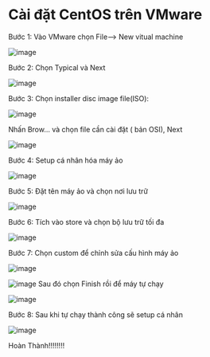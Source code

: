 # Cài đặt CentOS trên VMware

Bước 1: Vào VMware chọn File--> New vitual machine

![image](https://user-images.githubusercontent.com/111721629/187814362-390c0cca-25a2-4554-ba28-d3ddad6f6586.png)

Bước 2: Chọn Typical và Next

![image](https://user-images.githubusercontent.com/111721629/187814480-615053f2-3837-4873-a649-689a526fa6d4.png)

Bước 3: Chọn installer disc image file(ISO):

![image](https://user-images.githubusercontent.com/111721629/187814686-e065f8e0-e78e-4ee5-b9ca-f01bfcd5123b.png)

Nhấn Brow... và chọn file cần cài đặt ( bản OSI), Next

![image](https://user-images.githubusercontent.com/111721629/187814818-8530b079-d691-4932-bbf7-f3c153c25820.png)

Bước 4: Setup cá nhân hóa máy ảo

![image](https://user-images.githubusercontent.com/111721629/187815432-6d0959c8-8d8d-413f-ab79-fb9317af9a01.png)


Bước 5: Đặt tên máy ảo và chọn nơi lưu trữ 

![image](https://user-images.githubusercontent.com/111721629/187815830-6a3558e9-46ef-45b4-8a0c-2e1e416d482a.png)

Bước 6: Tích vào store và chọn bộ lưu trữ tối đa

![image](https://user-images.githubusercontent.com/111721629/187815942-d3bb375d-b576-4e3e-be79-4500e33ab60d.png)

Bước 7: Chọn custom để chỉnh sửa cấu hình máy ảo

![image](https://user-images.githubusercontent.com/111721629/187816052-266ce926-68ec-4ac3-8077-effdda130397.png)

![image](https://user-images.githubusercontent.com/111721629/187816120-581e0a97-044d-4473-a5b3-1a5935d3f5ee.png)
 Sau đó chọn Finish rồi để máy tự chạy
 
 ![image](https://user-images.githubusercontent.com/111721629/187816316-3d2ec281-273c-420c-ab97-b45eccfb348e.png)


Bước 8: Sau khi tự chạy thành công sẽ setup cá nhân 

![image](https://user-images.githubusercontent.com/111721629/187817935-645dc067-5154-4fdc-a992-dc1f121d90d1.png)

Hoàn Thành!!!!!!!!


